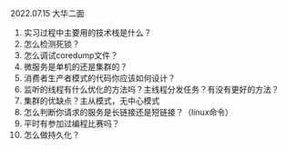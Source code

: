 2022.07.15 大华二面

1. 实习过程中主要用的技术栈是什么？
2. 怎么检测死锁？
3. 怎么调试coredump文件？
4. 微服务是单机的还是集群的？
5. 消费者生产者模式的代码你应该如何设计？
6. 监听的线程有什么优化的方法吗？主线程分发任务？有没有更好的方法？
7. 集群的优缺点？主从模式，无中心模式
8. 怎么判断你请求的服务是长链接还是短链接？（linux命令）
9. 平时有参加过编程比赛吗？
10. 怎么做持久化？
